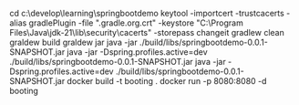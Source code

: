cd c:\develop\learning\springbootdemo
keytool -importcert -trustcacerts -alias gradlePlugin -file ".gradle.org.crt" -keystore "C:\Program Files\Java\jdk-21\lib\security\cacerts" -storepass changeit
gradlew clean
graldew build
graldew jar
java -jar ./build/libs/springbootdemo-0.0.1-SNAPSHOT.jar
java -jar -Dspring.profiles.active=dev ./build/libs/springbootdemo-0.0.1-SNAPSHOT.jar
java -jar -Dspring.profiles.active=dev ./build/libs/springbootdemo-0.0.1-SNAPSHOT.jar
docker build -t booting .
docker run -p 8080:8080 -d booting